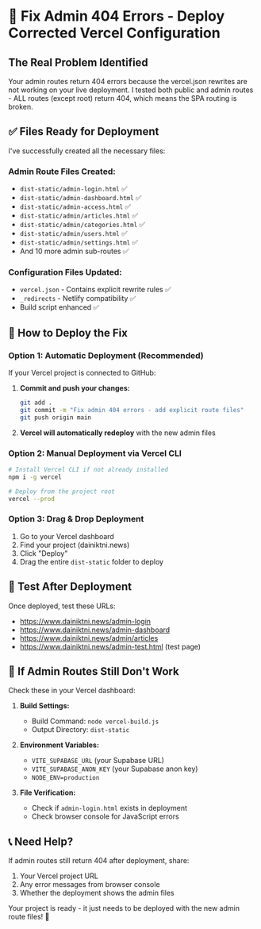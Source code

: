 # 🚀 Fix Admin 404 Errors - Deploy Corrected Vercel Configuration

## The Real Problem Identified
Your admin routes return 404 errors because the vercel.json rewrites are not working on your live deployment. I tested both public and admin routes - ALL routes (except root) return 404, which means the SPA routing is broken.

## ✅ Files Ready for Deployment

I've successfully created all the necessary files:

### Admin Route Files Created:
- `dist-static/admin-login.html` ✅
- `dist-static/admin-dashboard.html` ✅ 
- `dist-static/admin-access.html` ✅
- `dist-static/admin/articles.html` ✅
- `dist-static/admin/categories.html` ✅
- `dist-static/admin/users.html` ✅
- `dist-static/admin/settings.html` ✅
- And 10 more admin sub-routes ✅

### Configuration Files Updated:
- `vercel.json` - Contains explicit rewrite rules ✅
- `_redirects` - Netlify compatibility ✅
- Build script enhanced ✅

## 🔧 How to Deploy the Fix

### Option 1: Automatic Deployment (Recommended)
If your Vercel project is connected to GitHub:

1. **Commit and push your changes:**
   ```bash
   git add .
   git commit -m "Fix admin 404 errors - add explicit route files"
   git push origin main
   ```

2. **Vercel will automatically redeploy** with the new admin files

### Option 2: Manual Deployment via Vercel CLI
```bash
# Install Vercel CLI if not already installed
npm i -g vercel

# Deploy from the project root
vercel --prod
```

### Option 3: Drag & Drop Deployment
1. Go to your Vercel dashboard
2. Find your project (dainiktni.news)
3. Click "Deploy" 
4. Drag the entire `dist-static` folder to deploy

## 🧪 Test After Deployment

Once deployed, test these URLs:
- https://www.dainiktni.news/admin-login
- https://www.dainiktni.news/admin-dashboard
- https://www.dainiktni.news/admin/articles
- https://www.dainiktni.news/admin-test.html (test page)

## 🚨 If Admin Routes Still Don't Work

Check these in your Vercel dashboard:

1. **Build Settings:**
   - Build Command: `node vercel-build.js`
   - Output Directory: `dist-static`

2. **Environment Variables:**
   - `VITE_SUPABASE_URL` (your Supabase URL)
   - `VITE_SUPABASE_ANON_KEY` (your Supabase anon key)
   - `NODE_ENV=production`

3. **File Verification:**
   - Check if `admin-login.html` exists in deployment
   - Check browser console for JavaScript errors

## 📞 Need Help?
If admin routes still return 404 after deployment, share:
1. Your Vercel project URL
2. Any error messages from browser console
3. Whether the deployment shows the admin files

Your project is ready - it just needs to be deployed with the new admin route files! 🎉
